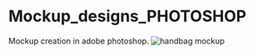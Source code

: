 # Mockup_designs_PHOTOSHOP
Mockup creation in adobe photoshop.
![handbag mockup](https://github.com/user-attachments/assets/99eaa4d5-84c7-41d5-9fe2-0aac31dc4bc4)
